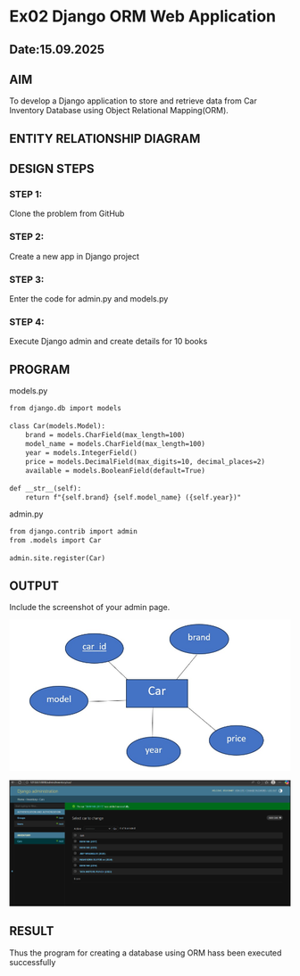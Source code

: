 # Ex02 Django ORM Web Application
## Date:15.09.2025

## AIM
To develop a Django application to store and retrieve data from Car Inventory Database using Object Relational Mapping(ORM).

## ENTITY RELATIONSHIP DIAGRAM



## DESIGN STEPS

### STEP 1:
Clone the problem from GitHub

### STEP 2:
Create a new app in Django project

### STEP 3:
Enter the code for admin.py and models.py

### STEP 4:
Execute Django admin and create details for 10 books

## PROGRAM
models.py

    from django.db import models

    class Car(models.Model):
        brand = models.CharField(max_length=100)
        model_name = models.CharField(max_length=100)
        year = models.IntegerField()
        price = models.DecimalField(max_digits=10, decimal_places=2)
        available = models.BooleanField(default=True)

    def __str__(self):
        return f"{self.brand} {self.model_name} ({self.year})"
    
admin.py


    from django.contrib import admin
    from .models import Car

    admin.site.register(Car)

## OUTPUT

Include the screenshot of your admin page.

![alt text](<WhatsApp Image 2025-09-13 at 11.19.09_696da67e.jpg>)

![alt text](<Screenshot 2025-09-15 090246.png>)

## RESULT
Thus the program for creating a database using ORM hass been executed successfully
